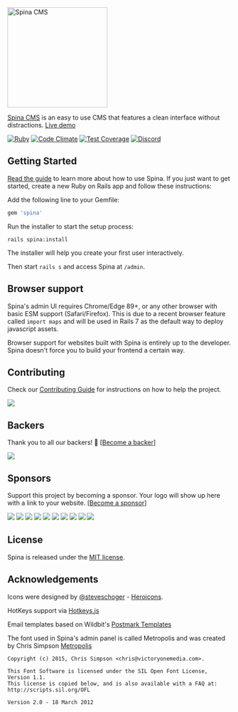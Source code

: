 <img src="https://spinacms.com/spinacms.png" alt="Spina CMS" width="225"/>

[Spina CMS](https://spinacms.com) is an easy to use CMS that features a clean interface without distractions. [Live demo](http://spinacms-demo.herokuapp.com/admin/pages)

[![Ruby](https://github.com/SpinaCMS/Spina/actions/workflows/ruby.yml/badge.svg)](https://github.com/SpinaCMS/Spina/actions/workflows/ruby.yml)
[![Code Climate](https://codeclimate.com/github/SpinaCMS/Spina/badges/gpa.svg)](https://codeclimate.com/github/SpinaCMS/Spina)
[![Test Coverage](https://codeclimate.com/github/SpinaCMS/Spina/badges/coverage.svg)](https://codeclimate.com/github/SpinaCMS/Spina/coverage)
[![Discord](https://img.shields.io/discord/811903407525986304?label=Discord)](https://discord.gg/bv5Mu4XYcN)

## Getting Started
[Read the guide](https://www.spinacms.com/docs) to learn more about how to use Spina. If you just want to get started, create a new Ruby on Rails app and follow these instructions:

Add the following line to your Gemfile:

```ruby
gem 'spina'
```

Run the installer to start the setup process:

    rails spina:install

The installer will help you create your first user interactively.

Then start `rails s` and access Spina at `/admin`.

## Browser support
Spina's admin UI requires Chrome/Edge 89+, or any other browser with basic ESM support (Safari/Firefox). This is due to a recent browser feature called `import maps` and will be used in Rails 7 as the default way to deploy javascript assets.

Browser support for websites built with Spina is entirely up to the developer. Spina doesn't force you to build your frontend a certain way.

## Contributing

Check our [Contributing Guide](CONTRIBUTING.md) for instructions on how to help the project.

<a href="https://github.com/SpinaCMS/Spina/graphs/contributors"><img src="https://opencollective.com/Spina/contributors.svg?width=890" /></a>

## Backers

Thank you to all our backers! 🙏 [[Become a backer](https://opencollective.com/Spina#backer)]

<a href="https://opencollective.com/Spina#backers" target="_blank"><img src="https://opencollective.com/Spina/backers.svg?width=890"></a>

## Sponsors

Support this project by becoming a sponsor. Your logo will show up here with a link to your website. [[Become a sponsor](https://opencollective.com/Spina#sponsor)]

<a href="https://opencollective.com/Spina/sponsor/0/website" target="_blank"><img src="https://opencollective.com/Spina/sponsor/0/avatar.svg"></a>
<a href="https://opencollective.com/Spina/sponsor/1/website" target="_blank"><img src="https://opencollective.com/Spina/sponsor/1/avatar.svg"></a>
<a href="https://opencollective.com/Spina/sponsor/2/website" target="_blank"><img src="https://opencollective.com/Spina/sponsor/2/avatar.svg"></a>
<a href="https://opencollective.com/Spina/sponsor/3/website" target="_blank"><img src="https://opencollective.com/Spina/sponsor/3/avatar.svg"></a>
<a href="https://opencollective.com/Spina/sponsor/4/website" target="_blank"><img src="https://opencollective.com/Spina/sponsor/4/avatar.svg"></a>
<a href="https://opencollective.com/Spina/sponsor/5/website" target="_blank"><img src="https://opencollective.com/Spina/sponsor/5/avatar.svg"></a>
<a href="https://opencollective.com/Spina/sponsor/6/website" target="_blank"><img src="https://opencollective.com/Spina/sponsor/6/avatar.svg"></a>
<a href="https://opencollective.com/Spina/sponsor/7/website" target="_blank"><img src="https://opencollective.com/Spina/sponsor/7/avatar.svg"></a>
<a href="https://opencollective.com/Spina/sponsor/8/website" target="_blank"><img src="https://opencollective.com/Spina/sponsor/8/avatar.svg"></a>
<a href="https://opencollective.com/Spina/sponsor/9/website" target="_blank"><img src="https://opencollective.com/Spina/sponsor/9/avatar.svg"></a>

## License

Spina is released under the [MIT license](LICENSE.md).

## Acknowledgements

Icons were designed by [@steveschoger](https://twitter.com/steveschoger) - [Heroicons](https://github.com/tailwindlabs/heroicons).

HotKeys support via [Hotkeys.js](https://wangchujiang.com/hotkeys/)

Email templates based on Wildbit's [Postmark Templates](https://github.com/wildbit/postmark-templates)

The font used in Spina's admin panel is called Metropolis and was created by Chris Simpson [Metropolis](https://github.com/chrismsimpson/Metropolis)

    Copyright (c) 2015, Chris Simpson <chris@victoryonemedia.com>.

    This Font Software is licensed under the SIL Open Font License, Version 1.1.
    This license is copied below, and is also available with a FAQ at:
    http://scripts.sil.org/OFL

    Version 2.0 - 18 March 2012

